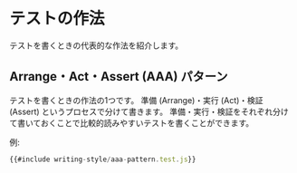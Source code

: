 # テストの作法

テストを書くときの代表的な作法を紹介します。

## Arrange・Act・Assert (AAA) パターン

テストを書くときの作法の1つです。
準備 (Arrange)・実行 (Act)・検証 (Assert) というプロセスで分けて書きます。
準備・実行・検証をそれぞれ分けて書いておくことで比較的読みやすいテストを書くことができます。

例:

```js
{{#include writing-style/aaa-pattern.test.js}}
```

